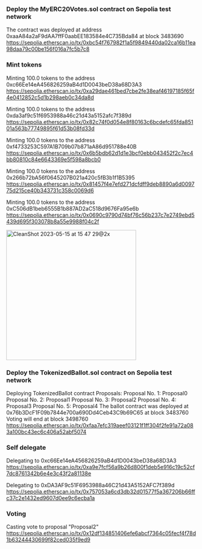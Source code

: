 ### Deploy the MyERC20Votes.sol contract on Sepolia test network
The contract was deployed at address 0xaaA84a2aF9dAA7ffF0aabEE183584e4C735Bda84 at block 3483690
https://sepolia.etherscan.io/tx/0xbc54f767982f1a5f9849440da02ca16b11ea98daa79c00be156f016a7fc5b7c8

### Mint tokens
Minting 100.0 tokens to the address 0xc66Ee14eA456826259aB4d1D0043beD38a68D3A3
https://sepolia.etherscan.io/tx/0xa29dae461bed7cbe2fe38eaf46197185f65f4e0412852c5d1b298aeb0c34da8d

Minting 100.0 tokens to the address 0xda3af9c51f6953988a46c21d43a5152afc7f389d
https://sepolia.etherscan.io/tx/0x82c74f0d054e8f80163c6bcdefc65fda85101a563b77749895f61d53b08fd33d

Minting 100.0 tokens to the address 0xf4733253C597A1B709b07b871aA86d951788e40B
https://sepolia.etherscan.io/tx/0x6b5bdb62d1d1e3bcf0ebb043452f2c7ec4bb80810c84e6643369e5f598a8bcb0

Minting 100.0 tokens to the address 0x266b72bA56f0645207B021a420c5fB3b1f1B5395
https://sepolia.etherscan.io/tx/0x81457f4e7efd271dcfdff9deb8890a6d009775d215ce40b343731c358c0069d6

Minting 100.0 tokens to the address 0xC506dB1beb6555B1b887AD2aC518d9676Fa95e6b
https://sepolia.etherscan.io/tx/0x0690c9790d74bf76c56b237c7e2749ebd5439d695f303078b8a55e9988f04c2f

<img width="344" alt="CleanShot 2023-05-15 at 15 47 29@2x" src="https://github.com/LStan/Encode-Club-Solidity-Bootcamp-Weekend-Projects/assets/24606613/f4773b9b-dda8-4115-86c4-7b998fef9f60">

### Deploy the TokenizedBallot.sol contract on Sepolia test network
Deploying TokenizedBallot contract
Proposals: 
Proposal No. 1: Proposal0
Proposal No. 2: Proposal1
Proposal No. 3: Proposal2
Proposal No. 4: Proposal3
Proposal No. 5: Proposal4
The ballot contract was deployed at 0x76b3DcF1F09b7844e700a690Dd4Ceb43C9b69C65 at block 3483760
Voting will end at block 3498760
https://sepolia.etherscan.io/tx/0xfaa7efc319aeef03121f1ff304f2fe91a72a083a100bc43ec6c406a52abf5074

### Self delegate
Delegating to 0xc66Ee14eA456826259aB4d1D0043beD38a68D3A3
https://sepolia.etherscan.io/tx/0xa9e7fcf56a9b26d800f1deb5e916c19c52cf7dc8761342b6e4e3c43f2a81138e

Delegating to 0xDA3AF9c51F6953988a46C21d43A5152AFC7f389d
https://sepolia.etherscan.io/tx/0x757053a6cd3db32d01577f5a367206b66ffc37c2e1432ed9607d0ee9c6ecba1a

### Voting
Casting vote to proposal "Proposal2"
https://sepolia.etherscan.io/tx/0x12df134851406efe6abcf7364c05fecf4f78d1b63244430699f82ced035f9ed9
